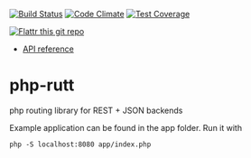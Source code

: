 [![Build Status](https://travis-ci.org/gregoryv/php-logger.svg?branch=master)](https://travis-ci.org/gregoryv/php-rutt)
[![Code Climate](https://codeclimate.com/github/gregoryv/php-logger/badges/gpa.svg)](https://codeclimate.com/github/gregoryv/php-rutt)
[![Test Coverage](https://codeclimate.com/github/gregoryv/php-logger/badges/coverage.svg)](https://codeclimate.com/github/gregoryv/php-rutt/coverage)

[![Flattr this git repo](http://api.flattr.com/button/flattr-badge-large.png)](https://flattr.com/submit/auto?user_id=gregoryv&url=https%3A%2F%2Fgithub.com%2Fgregoryv%2Fphp-rutt&title=php-rutt&language=php&tags=github&category=software)

* [API reference](http://gregoryv.github.io/php-rutt/api/namespace-gregoryv.rutt.html)

# php-rutt

php routing library for REST + JSON backends

Example application can be found in the app folder. Run it with

    php -S localhost:8080 app/index.php
	

